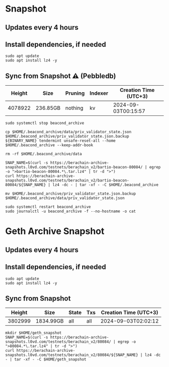 # Snapshot

## Updates every 4 hours

## Install dependencies, if needed
```
sudo apt update
sudo apt install lz4 -y
```

## Sync from Snapshot ⚠️ (Pebbledb)
| Height  | Size | Pruning | Indexer | Creation Time (UTC+3) |
| --------- | --------- | --------- | --------- | --------- |
| 4078922  | 236.85GB  | nothing | kv | 2024-09-03T00:15:57 |

```
sudo systemctl stop beacond_archive

cp $HOME/.beacond_archive/data/priv_validator_state.json $HOME/.beacond_archive/priv_validator_state.json.backup
${BINARY_NAME} tendermint unsafe-reset-all --home $HOME/.beacond_archive --keep-addr-book

rm -rf $HOME/.beacond_archive/data 

SNAP_NAME=$(curl -s https://berachain-archive-snapshots.l0vd.com/testnets/berachain_v2/bartio-beacon-80084/ | egrep -o ">bartio-beacon-80084.*\.tar.lz4" | tr -d ">")
curl https://berachain-archive-snapshots.l0vd.com/testnets/berachain_v2/bartio-beacon-80084/${SNAP_NAME} | lz4 -dc - | tar -xf - -C $HOME/.beacond_archive

mv $HOME/.beacond_archive/priv_validator_state.json.backup $HOME/.beacond_archive/data/priv_validator_state.json

sudo systemctl restart beacond_archive
sudo journalctl -u beacond_archive -f --no-hostname -o cat
```

# Geth Archive Snapshot

## Updates every 4 hours

## Install dependencies, if needed
```
sudo apt update
sudo apt install lz4 -y
```

## Sync from Snapshot  
| Height  | Size | State | Txs | Creation Time (UTC+3) |
| --------- | --------- | --------- | --------- | --------- |
| 3802999  | 1834.99GB  | all | all | 2024-09-03T02:02:12 |

```
mkdir $HOME/geth_snapshot
SNAP_NAME=$(curl -s https://berachain-archive-snapshots.l0vd.com/testnets/berachain_v2/80084/ | egrep -o ">80084.*\.tar.lz4" | tr -d ">")
curl https://berachain-archive-snapshots.l0vd.com/testnets/berachain_v2/80084/${SNAP_NAME} | lz4 -dc - | tar -xf - -C $HOME/geth_snapshot
```
